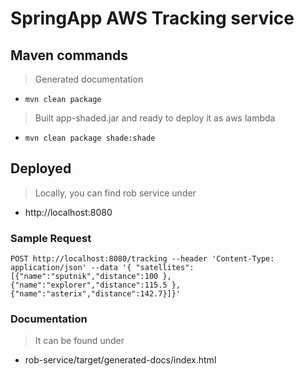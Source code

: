 # SpringApp AWS Tracking service

## Maven commands

> Generated documentation

* `mvn clean package`

> Built app-shaded.jar and ready to deploy it as aws lambda

* `mvn clean package shade:shade`

## Deployed

> Locally, you can find rob service under

* http://localhost:8080

### Sample Request

``
POST http://localhost:8080/tracking --header 'Content-Type: application/json' --data '{ "satellites": [{"name":"sputnik","distance":100 }, {"name":"explorer","distance":115.5 }, {"name":"asterix","distance":142.7}]}'
``

### Documentation

> It can be found under

* rob-service/target/generated-docs/index.html

